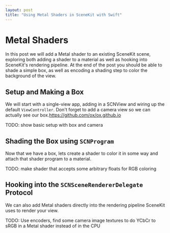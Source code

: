 ```yaml
---
layout: post
title: "Using Metal Shaders in SceneKit with Swift"
---
```


# Metal Shaders

In this post we will add a Metal shader to an existing SceneKit scene, exploring both adding a shader to a material as well as hooking into SceneKit's rendering pipeline. At the end of the post you should be able to shade a simple box, as well as encoding a shading step to color the background of the view.

## Setup and Making a Box

We will start with a single-view app, adding in a SCNView and wiring up the default `ViewController`. Don't forget to add a camera view so we can actually see our box.https://github.com/ox/ox.github.io

TODO: show basic setup with box and camera

## Shading the Box using `SCNProgram`

Now that we have a box, lets create a shader to color it in some way and attach that shader program to a material.

TODO: make shader that accepts some arbitrary floats for RGB coloring

## Hooking into the `SCNSceneRendererDelegate` Protocol

We can also add Metal shaders directly into the rendering pipeline SceneKit uses to render your view. 

TODO: Use encoders, find some camera image textures to do YCbCr to sRGB in a Metal shader instead of in the CPU
